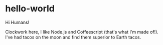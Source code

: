 # hello-world

Hi Humans!

Clockwork here, I like Node.js and Coffeescript (that's what I'm made of!).
I've had tacos on the moon and find them superior to Earth tacos.
